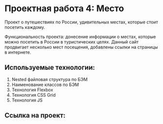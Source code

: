 # Проектная работа 4: Место

Проект о путешествиях по России, удивительных местах, которые стоит посетить каждому.

Функциональность проекта: донесение информации о местах, которые можно посетить в России в туристических целях. Данный сайт продвигает несколько
мест посещения, добавлены ссылки на страницы в интернете.

## Используемые технологии:
1. Nested файловая структура по БЭМ
2. Наименование классов по БЭМ
3. Технология Flexbox
4. Технология CSS Grid
5. Технология JS


## Ссылка на проект:
[](https://bukletika.github.io/mesto/index.html "Ссылка на проект")

